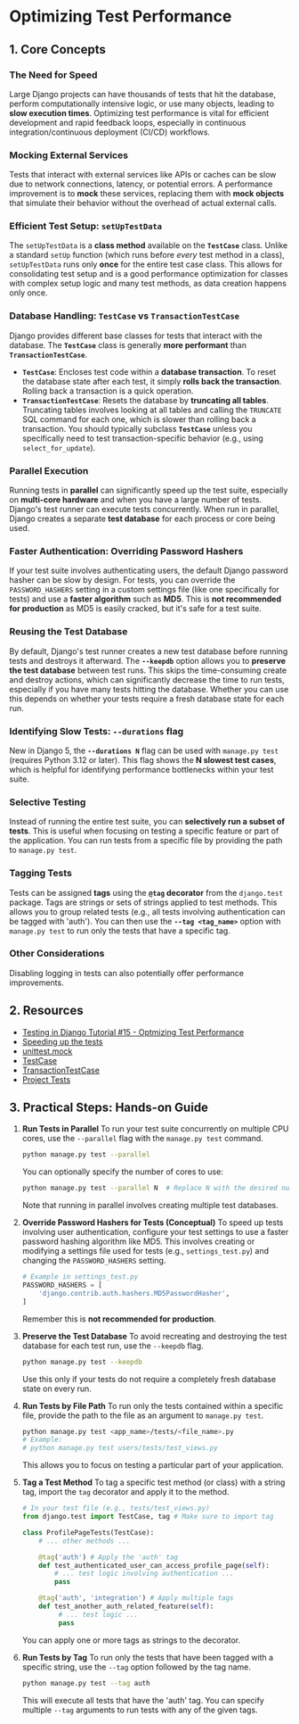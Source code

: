 # Optimizing Test Performance

## 1. Core Concepts

### The Need for Speed

Large Django projects can have thousands of tests that hit the database, perform computationally intensive logic, or use many objects, leading to **slow execution times**. Optimizing test performance is vital for efficient development and rapid feedback loops, especially in continuous integration/continuous deployment (CI/CD) workflows.

### Mocking External Services

Tests that interact with external services like APIs or caches can be slow due to network connections, latency, or potential errors. A performance improvement is to **mock** these services, replacing them with **mock objects** that simulate their behavior without the overhead of actual external calls.

### Efficient Test Setup: `setUpTestData`

The `setUpTestData` is a **class method** available on the **`TestCase`** class. Unlike a standard `setUp` function (which runs before _every_ test method in a class), `setUpTestData` runs only **once** for the entire test case class. This allows for consolidating test setup and is a good performance optimization for classes with complex setup logic and many test methods, as data creation happens only once.

### Database Handling: `TestCase` vs `TransactionTestCase`

Django provides different base classes for tests that interact with the database. The **`TestCase`** class is generally **more performant** than **`TransactionTestCase`**.

- **`TestCase`**: Encloses test code within a **database transaction**. To reset the database state after each test, it simply **rolls back the transaction**. Rolling back a transaction is a quick operation.
- **`TransactionTestCase`**: Resets the database by **truncating all tables**. Truncating tables involves looking at all tables and calling the `TRUNCATE` SQL command for each one, which is slower than rolling back a transaction.
  You should typically subclass **`TestCase`** unless you specifically need to test transaction-specific behavior (e.g., using `select_for_update`).

### Parallel Execution

Running tests in **parallel** can significantly speed up the test suite, especially on **multi-core hardware** and when you have a large number of tests. Django's test runner can execute tests concurrently. When run in parallel, Django creates a separate **test database** for each process or core being used.

### Faster Authentication: Overriding Password Hashers

If your test suite involves authenticating users, the default Django password hasher can be slow by design. For tests, you can override the `PASSWORD_HASHERS` setting in a custom settings file (like one specifically for tests) and use a **faster algorithm** such as **MD5**. This is **not recommended for production** as MD5 is easily cracked, but it's safe for a test suite.

### Reusing the Test Database

By default, Django's test runner creates a new test database before running tests and destroys it afterward. The **`--keepdb`** option allows you to **preserve the test database** between test runs. This skips the time-consuming create and destroy actions, which can significantly decrease the time to run tests, especially if you have many tests hitting the database. Whether you can use this depends on whether your tests require a fresh database state for each run.

### Identifying Slow Tests: `--durations` flag

New in Django 5, the **`--durations N`** flag can be used with `manage.py test` (requires Python 3.12 or later). This flag shows the **N slowest test cases**, which is helpful for identifying performance bottlenecks within your test suite.

### Selective Testing

Instead of running the entire test suite, you can **selectively run a subset of tests**. This is useful when focusing on testing a specific feature or part of the application. You can run tests from a specific file by providing the path to `manage.py test`.

### Tagging Tests

Tests can be assigned **tags** using the **`@tag` decorator** from the `django.test` package. Tags are strings or sets of strings applied to test methods. This allows you to group related tests (e.g., all tests involving authentication can be tagged with 'auth'). You can then use the **`--tag <tag_name>`** option with `manage.py test` to run only the tests that have a specific tag.

### Other Considerations

Disabling logging in tests can also potentially offer performance improvements.

## 2. Resources

- [Testing in Django Tutorial #15 - Optmizing Test Performance](https://youtu.be/f4ndAxG54Pg?si=YFDwrUjAD1qRI2Es)
- [Speeding up the tests](https://docs.djangoproject.com/en/5.1/topics/testing/overview/#speeding-up-the-tests)
- [unittest.mock](https://docs.python.org/3/library/unittest.mock.html)
- [TestCase](https://docs.djangoproject.com/en/5.1/topics/testing/tools/#testcase)
- [TransactionTestCase](https://docs.djangoproject.com/en/5.1/topics/testing/tools/#transactiontestcase)
- [Project Tests](../testing-project/products/tests/)

## 3. Practical Steps: Hands-on Guide

1.  **Run Tests in Parallel**
    To run your test suite concurrently on multiple CPU cores, use the `--parallel` flag with the `manage.py test` command.

    ```bash
    python manage.py test --parallel
    ```

    You can optionally specify the number of cores to use:

    ```bash
    python manage.py test --parallel N  # Replace N with the desired number of cores
    ```

    Note that running in parallel involves creating multiple test databases.

2.  **Override Password Hashers for Tests (Conceptual)**
    To speed up tests involving user authentication, configure your test settings to use a faster password hashing algorithm like MD5. This involves creating or modifying a settings file used for tests (e.g., `settings_test.py`) and changing the `PASSWORD_HASHERS` setting.

    ```python
    # Example in settings_test.py
    PASSWORD_HASHERS = [
        'django.contrib.auth.hashers.MD5PasswordHasher',
    ]
    ```

    Remember this is **not recommended for production**.

3.  **Preserve the Test Database**
    To avoid recreating and destroying the test database for each test run, use the `--keepdb` flag.

    ```bash
    python manage.py test --keepdb
    ```

    Use this only if your tests do not require a completely fresh database state on every run.

4.  **Run Tests by File Path**
    To run only the tests contained within a specific file, provide the path to the file as an argument to `manage.py test`.

    ```bash
    python manage.py test <app_name>/tests/<file_name>.py
    # Example:
    # python manage.py test users/tests/test_views.py
    ```

    This allows you to focus on testing a particular part of your application.

5.  **Tag a Test Method**
    To tag a specific test method (or class) with a string tag, import the `tag` decorator and apply it to the method.

    ```python
    # In your test file (e.g., tests/test_views.py)
    from django.test import TestCase, tag # Make sure to import tag

    class ProfilePageTests(TestCase):
        # ... other methods ...

        @tag('auth') # Apply the 'auth' tag
        def test_authenticated_user_can_access_profile_page(self):
            # ... test logic involving authentication ...
            pass

        @tag('auth', 'integration') # Apply multiple tags
        def test_another_auth_related_feature(self):
             # ... test logic ...
             pass
    ```

    You can apply one or more tags as strings to the decorator.

6.  **Run Tests by Tag**
    To run only the tests that have been tagged with a specific string, use the `--tag` option followed by the tag name.
    ```bash
    python manage.py test --tag auth
    ```
    This will execute all tests that have the 'auth' tag. You can specify multiple `--tag` arguments to run tests with any of the given tags.
